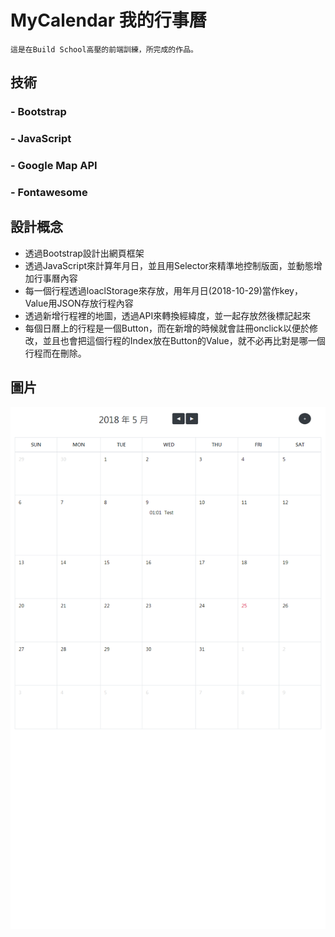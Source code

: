 # MyCalendar 我的行事曆
    這是在Build School高壓的前端訓練，所完成的作品。

## 技術
### - Bootstrap
### - JavaScript
### - Google Map API
### - Fontawesome

## 設計概念
* 透過Bootstrap設計出網頁框架
* 透過JavaScript來計算年月日，並且用Selector來精準地控制版面，並動態增加行事曆內容
* 每一個行程透過loaclStorage來存放，用年月日(2018-10-29)當作key，Value用JSON存放行程內容
* 透過新增行程裡的地圖，透過API來轉換經緯度，並一起存放然後標記起來
* 每個日曆上的行程是一個Button，而在新增的時候就會註冊onclick以便於修改，並且也會把這個行程的Index放在Button的Value，就不必再比對是哪一個行程而在刪除。
## 圖片
![Alt text](https://github.com/gtenmac/MyCalendar/blob/master/%E8%A1%8C%E4%BA%8B%E6%9B%86.png)